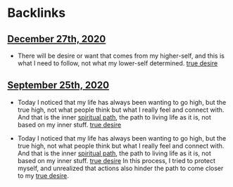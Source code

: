 
# Backlinks
## [December 27th, 2020](<December 27th, 2020.md>)
- There will be desire or want that comes from my higher-self, and this is what I need to follow, not what my lower-self determined. [true desire](<true desire.md>)

## [September 25th, 2020](<September 25th, 2020.md>)
- Today I noticed that my life has always been wanting to go high, but the true high, not what people think but what I really feel and connect with. And that is the inner [spiritual path](<spiritual path.md>), the path to living life as it is, not based on my inner stuff. [true desire](<true desire.md>)

- Today I noticed that my life has always been wanting to go high, but the true high, not what people think but what I really feel and connect with. And that is the inner [spiritual path](<spiritual path.md>), the path to living life as it is, not based on my inner stuff. [true desire](<true desire.md>) In this process, I tried to protect myself, and unrealized that actions also hinder the path to come closer to my [true desire](<true desire.md>).


